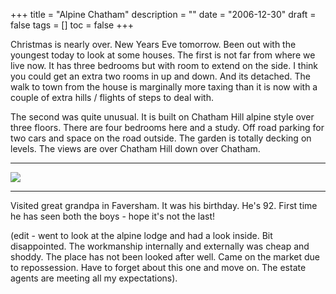 +++
title = "Alpine Chatham"
description = ""
date = "2006-12-30"
draft = false
tags = []
toc = false
+++

Christmas is nearly over. New Years Eve tomorrow. Been out with the youngest today to look at some houses. The first is not far from where we live now. It has three bedrooms but with room to extend on the side. I think you could get an extra two rooms in up and down. And its detached. The walk to town from the house is marginally more taxing than it is now with a couple of extra hills / flights of steps to deal with.

The second was quite unusual. It is built on Chatham Hill alpine style over three floors. There are four bedrooms here and a study. Off road parking for two cars and space on the road outside. The garden is totally decking on levels. The views are over Chatham Hill down over Chatham.

---

<img style="display:block;margin:auto" src="https://i.ibb.co/qFkq6Bty/chathamalps.jpg">

---

Visited great grandpa in Faversham. It was his birthday. He's 92. First time he has seen both the boys - hope it's not the last!

(edit - went to look at the alpine lodge and had a look inside. Bit disappointed. The workmanship internally and externally was cheap and shoddy. The place has not been looked after well. Came on the market due to repossession. Have to forget about this one and move on. The estate agents are meeting all my expectations).